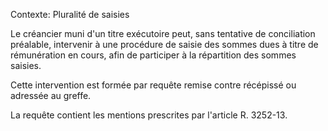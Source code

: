 Contexte: Pluralité de saisies

Le créancier muni d'un titre exécutoire peut, sans tentative de conciliation préalable, intervenir à une procédure de saisie des sommes dues à titre de rémunération en cours, afin de participer à la répartition des sommes saisies.

Cette intervention est formée par requête remise contre récépissé ou adressée au greffe.

La requête contient les mentions prescrites par l'article R. 3252-13.